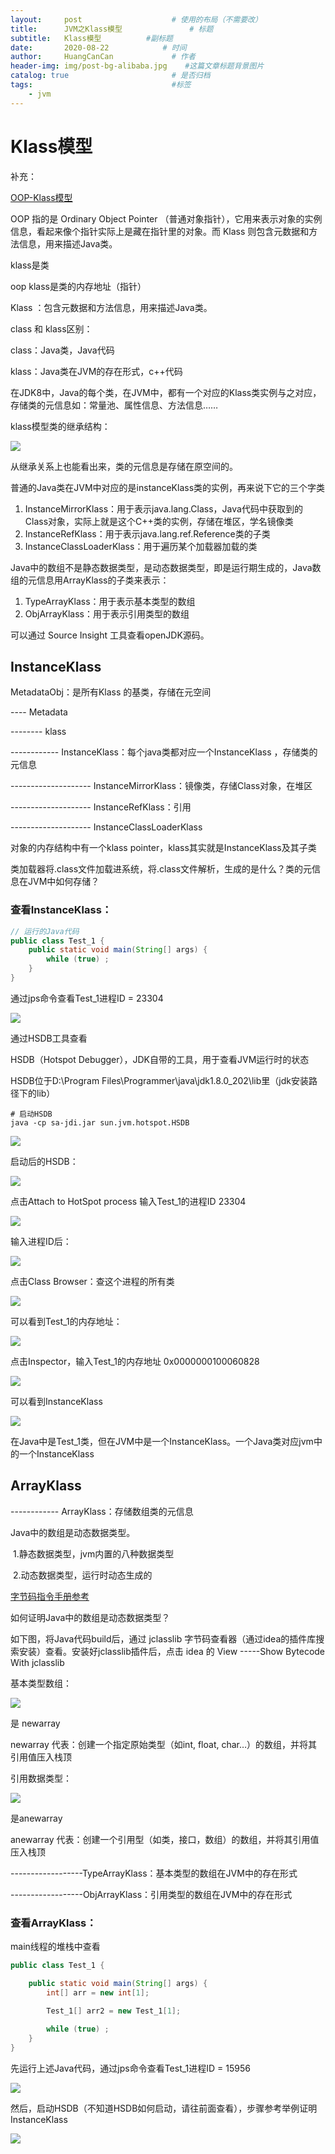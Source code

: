 ```yaml
---
layout:     post                    # 使用的布局（不需要改）
title:      JVM之Klass模型               # 标题
subtitle:   Klass模型          #副标题
date:       2020-08-22            # 时间
author:     HuangCanCan             # 作者
header-img: img/post-bg-alibaba.jpg    #这篇文章标题背景图片
catalog: true                       # 是否归档
tags:                               #标签
    - jvm
---
```



# Klass模型

补充：

[OOP-Klass模型](https://www.jianshu.com/p/424a920771a3)

OOP 指的是 Ordinary Object Pointer （普通对象指针），它用来表示对象的实例信息，看起来像个指针实际上是藏在指针里的对象。而 Klass 则包含元数据和方法信息，用来描述Java类。

klass是类

oop klass是类的内存地址（指针）





Klass ：包含元数据和方法信息，用来描述Java类。



class 和 klass区别：

class：Java类，Java代码

klass：Java类在JVM的存在形式，c++代码



在JDK8中，Java的每个类，在JVM中，都有一个对应的Klass类实例与之对应，存储类的元信息如：常量池、属性信息、方法信息……

klass模型类的继承结构：

![](/images/2020-08-22/2020-08-18_232019.png)

从继承关系上也能看出来，类的元信息是存储在原空间的。



普通的Java类在JVM中对应的是instanceKlass类的实例，再来说下它的三个字类

1. InstanceMirrorKlass：用于表示java.lang.Class，Java代码中获取到的Class对象，实际上就是这个C++类的实例，存储在堆区，学名镜像类
2. InstanceRefKlass：用于表示java.lang.ref.Reference类的子类
3. InstanceClassLoaderKlass：用于遍历某个加载器加载的类



Java中的数组不是静态数据类型，是动态数据类型，即是运行期生成的，Java数组的元信息用ArrayKlass的子类来表示：

1. TypeArrayKlass：用于表示基本类型的数组
2. ObjArrayKlass：用于表示引用类型的数组



可以通过 Source Insight 工具查看openJDK源码。

## InstanceKlass

MetadataObj：是所有Klass 的基类，存储在元空间

---- Metadata

-------- klass

------------ InstanceKlass：每个java类都对应一个InstanceKlass ，存储类的元信息

-------------------- InstanceMirrorKlass：镜像类，存储Class对象，在堆区

-------------------- InstanceRefKlass：引用

-------------------- InstanceClassLoaderKlass



对象的内存结构中有一个klass pointer，klass其实就是InstanceKlass及其子类



类加载器将.class文件加载进系统，将.class文件解析，生成的是什么？类的元信息在JVM中如何存储？



### 查看InstanceKlass：

```java
// 运行的Java代码
public class Test_1 {
    public static void main(String[] args) {
        while (true) ;
    }
}
```

通过jps命令查看Test_1进程ID = 23304

![](/images/2020-08-22/2020-08-19_002550.png)



通过HSDB工具查看

HSDB（Hotspot Debugger），JDK自带的工具，用于查看JVM运行时的状态

HSDB位于D:\Program Files\Programmer\java\jdk1.8.0_202\lib里（jdk安装路径下的lib）

```shell
# 启动HSDB
java -cp sa-jdi.jar sun.jvm.hotspot.HSDB

```

![](/images/2020-08-22/2020-08-19_002356.png)



启动后的HSDB：

![](/images/2020-08-22/2020-08-19_002850.png)

点击Attach to HotSpot process 输入Test_1的进程ID 23304

![](/images/2020-08-22/2020-08-19_003103.png)



输入进程ID后：

![](/images/2020-08-22/2020-08-19_003419.png)



点击Class Browser：查这个进程的所有类

![](/images/2020-08-22/2020-08-19_003534.png)



可以看到Test_1的内存地址：

![](/images/2020-08-22/2020-08-19_003713.png)

点击Inspector，输入Test_1的内存地址 0x0000000100060828

![](/images/2020-08-22/2020-08-19_004002.png)



可以看到InstanceKlass

![](/images/2020-08-22/2020-08-19_004223.png)

在Java中是Test_1类，但在JVM中是一个InstanceKlass。一个Java类对应jvm中的一个InstanceKlass



## ArrayKlass

------------ ArrayKlass：存储数组类的元信息

Java中的数组是动态数据类型。

​     1.静态数据类型，jvm内置的八种数据类型

​     2.动态数据类型，运行时动态生成的



[字节码指令手册参考](https://blog.csdn.net/qq_40147863/article/details/99655005) 



如何证明Java中的数组是动态数据类型？

如下图，将Java代码build后，通过 jclasslib 字节码查看器（通过idea的插件库搜索安装）查看。安装好jclasslib插件后，点击 idea 的 View -----Show Bytecode With jclasslib 

基本类型数组：

![](/images/2020-08-22/2020-08-19_230212.png)

是 newarray 

newarray 代表：创建一个指定原始类型（如int, float, char…）的数组，并将其引用值压入栈顶



引用数据类型：

![](/images/2020-08-22/2020-08-19_231632.png)

是anewarray

anewarray 代表：创建一个引用型（如类，接口，数组）的数组，并将其引用值压入栈顶



------------------TypeArrayKlass：基本类型的数组在JVM中的存在形式

------------------ObjArrayKlass：引用类型的数组在JVM中的存在形式



### 查看ArrayKlass：

main线程的堆栈中查看

```java
public class Test_1 {

    public static void main(String[] args) {
        int[] arr = new int[1];

        Test_1[] arr2 = new Test_1[1];
        
        while (true) ;
    }
}
```

先运行上述Java代码，通过jps命令查看Test_1进程ID = 15956



![](/images/2020-08-22/2020-08-19_233627.png)



然后，启动HSDB（不知道HSDB如何启动，请往前面查看），步骤参考举例证明InstanceKlass



![](/images/2020-08-22/2020-08-19_235227.png)
